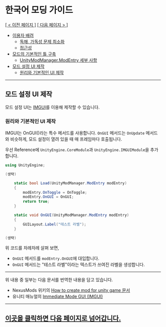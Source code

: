 # 한국어 모딩 가이드 <!-- omit in toc -->

[[ < 이전 페이지 ]](./dev-1.md) [[ 다음 페이지 > ]](./dev-3.md)

- [이용자 배려](#이용자-배려)
  - [독해, 가독성 문제 최소화](#독해-가독성-문제-최소화)
  - [접근성](#접근성)
- [모드의 기본적인 틀 구축](#모드의-기본적인-틀-구축)
  - [UnityModManager.ModEntry 세부 사항](#unitymodmanagermodentry-세부-사항)
- [모드 설정 UI 제작](#모드-설정-ui-제작)
  - [원리와 기본적인 UI 제작](#원리와-기본적인-ui-제작)

---

## 모드 설정 UI 제작

모드 설정 UI는 [IMGUI](https://docs.unity3d.com/Manual/GUIScriptingGuide.html)를 이용해 제작할 수 있습니다.

### 원리와 기본적인 UI 제작

IMGUI는 OnGUI()라는 특수 메서드를 사용합니다. `OnGUI` 메서드는 `OnUpdate` 메서드와 비슷하게, 모드 설정이 열려 있을 때 매 프레임마다 호출됩니다.

우선 Reference에 `UnityEngine.CoreModule`과 `UnityEngine.IMGUIModule`을 추가합니다.

```cs
using UnityEngine;

(생략)

    static bool Load(UnityModManager.ModEntry modEntry)
    {
        modEntry.OnToggle = OnToggle;
        modEntry.OnGUI = OnGUI;
        return true;
    }

    static void OnGUI(UnityModManager.ModEntry modEntry)
    {
        GUILayout.Label("테스트 라벨");
    }

(생략)
```

위 코드를 차례차례 살펴 보면,
* `OnGUI` 메서드를 `modEntry.OnGUI`에 대입합니다.
* `OnGUI` 메서드는 "테스트 라벨"이라는 텍스트가 쓰여진 라벨을 생성합니다.

---

위 내용 중 일부는 다음 문서를 번역한 내용을 담고 있습니다.

* NexusMods 위키의 [How to create mod for unity game 문서](https://wiki.nexusmods.com/index.php/How_to_create_mod_for_unity_game)
* 유니티 매뉴얼의 [Immediate Mode GUI (IMGUI)](https://docs.unity3d.com/Manual/gui-Basics.html)

---

## [이곳을 클릭하면 다음 페이지로 넘어갑니다.](./dev-4.md) <!-- omit in toc -->